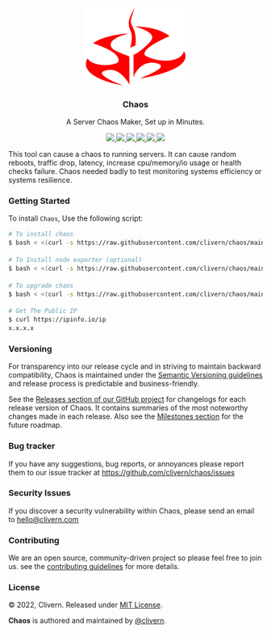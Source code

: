 <p align="center">
    <img alt="Chaos Logo" src="/static/logo.png?v=0.4.0" width="200" />
    <h3 align="center">Chaos</h3>
    <p align="center">A Server Chaos Maker, Set up in Minutes.</p>
    <p align="center">
        <a href="https://github.com/clivern/chaos/actions/workflows/api.yml">
            <img src="https://github.com/clivern/chaos/actions/workflows/api.yml/badge.svg">
        </a>
        <a href="https://github.com/clivern/chaos/actions/workflows/ui.yml">
            <img src="https://github.com/clivern/chaos/actions/workflows/ui.yml/badge.svg">
        </a>
        <a href="https://github.com/clivern/chaos/releases">
            <img src="https://img.shields.io/badge/Version-v0.4.0-red.svg">
        </a>
        <a href="https://goreportcard.com/report/github.com/clivern/chaos">
            <img src="https://goreportcard.com/badge/github.com/clivern/chaos?v=0.4.0">
        </a>
        <a href="https://godoc.org/github.com/clivern/chaos">
            <img src="https://godoc.org/github.com/clivern/chaos?status.svg">
        </a>
        <a href="https://github.com/clivern/chaos/blob/main/LICENSE">
            <img src="https://img.shields.io/badge/LICENSE-MIT-orange.svg">
        </a>
    </p>
</p>

This tool can cause a chaos to running servers. It can cause random reboots, traffic drop, latency, increase cpu/memory/io usage  or health checks failure. Chaos needed badly to test monitoring systems efficiency or systems resilience.


### Getting Started

To install `Chaos`, Use the following script:

```zsh
# To install chaos
$ bash < <(curl -s https://raw.githubusercontent.com/clivern/chaos/main/deployment/ubuntu/install.sh)

# To Install node exporter (optional)
$ bash < <(curl -s https://raw.githubusercontent.com/clivern/chaos/main/deployment/ubuntu/node_exporter.sh)

# To upgrade chaos
$ bash < <(curl -s https://raw.githubusercontent.com/clivern/chaos/main/deployment/ubuntu/upgrade.sh)

# Get The Public IP
$ curl https://ipinfo.io/ip
x.x.x.x
```


### Versioning

For transparency into our release cycle and in striving to maintain backward compatibility, Chaos is maintained under the [Semantic Versioning guidelines](https://semver.org/) and release process is predictable and business-friendly.

See the [Releases section of our GitHub project](https://github.com/clivern/chaos/releases) for changelogs for each release version of Chaos. It contains summaries of the most noteworthy changes made in each release. Also see the [Milestones section](https://github.com/clivern/chaos/milestones) for the future roadmap.


### Bug tracker

If you have any suggestions, bug reports, or annoyances please report them to our issue tracker at https://github.com/clivern/chaos/issues


### Security Issues

If you discover a security vulnerability within Chaos, please send an email to [hello@clivern.com](mailto:hello@clivern.com)


### Contributing

We are an open source, community-driven project so please feel free to join us. see the [contributing guidelines](CONTRIBUTING.md) for more details.


### License

© 2022, Clivern. Released under [MIT License](https://opensource.org/licenses/mit-license.php).

**Chaos** is authored and maintained by [@clivern](http://github.com/clivern).
